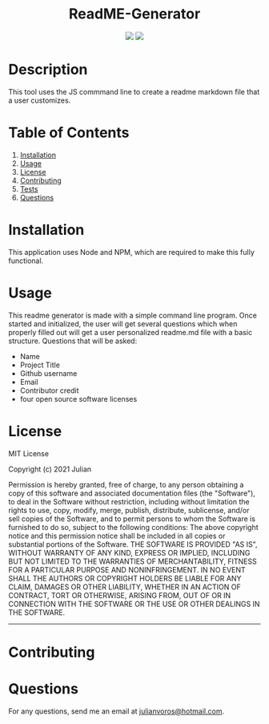 
<h1 align="center"><strong>ReadME-Generator</strong></h1>
<p align="center">
  <img src="https://img.shields.io/github/languages/top/JuVoros/readme-generator">
  <img src="https://img.shields.io/badge/License-MIT-blue.svg">
</p>

# Description
This tool uses the JS commmand line to create a readme markdown file that a user customizes.

# Table of Contents
1. [Installation](#installation)
2. [Usage](#usage)
3. [License](#license)
4. [Contributing](#contributing)
5. [Tests](#tests)
6. [Questions](#questions)
    
# Installation
This application uses Node and NPM, which are required to make this fully functional.
# Usage
This readme generator is made with a simple command line program. Once started and initialized, the user will get several questions which when properly filled out will get a user personalized readme.md file with a basic structure.
Questions that will be asked:

* Name
* Project Title
* Github username
* Email
* Contributor credit
* four open source software licenses

# License
MIT License

Copyright (c) 2021 Julian

Permission is hereby granted, free of charge, to any person obtaining a copy
of this software and associated documentation files (the "Software"), to deal
in the Software without restriction, including without limitation the rights
to use, copy, modify, merge, publish, distribute, sublicense, and/or sell
copies of the Software, and to permit persons to whom the Software is
furnished to do so, subject to the following conditions:
The above copyright notice and this permission notice shall be included in all
copies or substantial portions of the Software.
THE SOFTWARE IS PROVIDED "AS IS", WITHOUT WARRANTY OF ANY KIND, EXPRESS OR
IMPLIED, INCLUDING BUT NOT LIMITED TO THE WARRANTIES OF MERCHANTABILITY,
FITNESS FOR A PARTICULAR PURPOSE AND NONINFRINGEMENT. IN NO EVENT SHALL THE
AUTHORS OR COPYRIGHT HOLDERS BE LIABLE FOR ANY CLAIM, DAMAGES OR OTHER
LIABILITY, WHETHER IN AN ACTION OF CONTRACT, TORT OR OTHERWISE, ARISING FROM,
OUT OF OR IN CONNECTION WITH THE SOFTWARE OR THE USE OR OTHER DEALINGS IN THE
SOFTWARE.

---
# Contributing
# Questions
For any questions, send me an email at julianvoros@hotmail.com.
